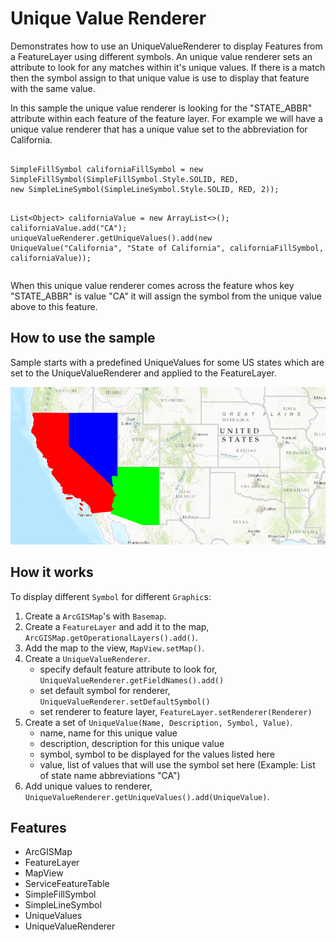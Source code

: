 <h1>Unique Value Renderer</h1>

<p>Demonstrates how to use an UniqueValueRenderer to display Features from a FeatureLayer using different symbols. An unique value renderer sets an attribute to look for any matches within it's unique values. If there is a match then the symbol assign to that unique value is use to display that feature with the same value.</p>

<p>In this sample the unique value renderer is looking for the "STATE_ABBR" attribute within each feature of the feature layer. For example we will have a unique value renderer that has a unique value set to the abbreviation for California.</p>
<pre><code>
SimpleFillSymbol californiaFillSymbol = new SimpleFillSymbol(SimpleFillSymbol.Style.SOLID, RED,
new SimpleLineSymbol(SimpleLineSymbol.Style.SOLID, RED, 2));

List&lt;Object&gt; californiaValue = new ArrayList&lt;&gt;();
californiaValue.add("CA");
uniqueValueRenderer.getUniqueValues().add(new UniqueValue("California", "State of California",
californiaFillSymbol, californiaValue));
</code></pre>


<p>When this unique value renderer comes across the feature whos key "STATE_ABBR" is value "CA" it will assign the symbol from the unique value above to this feature.</p>

<h2>How to use the sample</h2>

<p>Sample starts with a predefined UniqueValues for some US states which are set to the UniqueValueRenderer and applied to the FeatureLayer.</p>

<p><img src="UniqueValueRenderer.png"/></p>

<h2>How it works</h2>

<p>To display different <code>Symbol</code> for different <code>Graphic</code>s:</p>

<ol>
    <li>Create a <code>ArcGISMap</code>'s with <code>Basemap</code>.</li>
    <li>Create a <code>FeatureLayer</code> and add it to the map, <code>ArcGISMap.getOperationalLayers().add()</code>.</li>
    <li>Add the map to the view, <code>MapView.setMap()</code>.  </li>
    <li>Create a <code>UniqueValueRenderer</code>.
        <ul><li>specify default feature attribute to look for, <code>UniqueValueRenderer.getFieldNames().add()</code></li>
            <li>set default symbol for renderer, <code>UniqueValueRenderer.setDefaultSymbol()</code></li>
            <li>set renderer to feature layer, <code>FeatureLayer.setRenderer(Renderer)</code></li></ul></li>
    <li>Create a set of <code>UniqueValue(Name, Description, Symbol, Value)</code>.
        <ul><li>name, name for this unique value</li>
            <li>description, description for this unique value</li>
            <li>symbol, symbol to be displayed for the values listed here</li>
            <li>value, list of values that will use the symbol set here (Example: List of state name abbreviations "CA")</li></ul></li>
    <li>Add unique values to renderer, <code>UniqueValueRenderer.getUniqueValues().add(UniqueValue)</code>. </li>
</ol>

<h2>Features</h2>

<ul>
    <li>ArcGISMap</li>
    <li>FeatureLayer</li>
    <li>MapView</li>
    <li>ServiceFeatureTable</li>
    <li>SimpleFillSymbol</li>
    <li>SimpleLineSymbol</li>
    <li>UniqueValues</li>
    <li>UniqueValueRenderer</li>
</ul>


